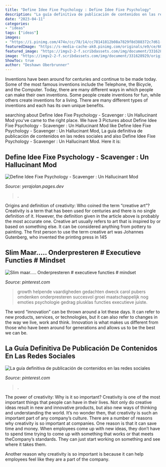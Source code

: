 ```yaml
---
title: "Define Idee Fixe Psychology : Define Idee Fixe Psychology"
description: "La guía definitiva de publicación de contenidos en las redes sociales"
date: "2023-04-11"
categories:
- "ideas"
tags: ["ideas"]
images:
- "https://i.pinimg.com/474x/cc/78/14/cc78141812b08a7829f8d388372c7d61--content-marketing-social-media-marketing.jpg"
featuredImage: "https://s-media-cache-ak0.pinimg.com/originals/e9/ce/60/e9ce6053e961e007568066893a1777a2.jpg"
featured_image: "https://imgv2-2-f.scribdassets.com/img/document/331628929/original/db856b60ad/1596267649?v=1"
image: "https://imgv2-2-f.scribdassets.com/img/document/331628929/original/db856b60ad/1596267649?v=1"
ShowToc: true
author: "Deshawn Oberbrunner"
---
```



Inventions have been around for centuries and continue to be made today. Some of the most famous inventions include the Telephone, the Bicycle, and the Computer. Today, there are many different ways in which people can make their own inventions. Some people create inventions for fun, while others create inventions for a living. There are many different types of inventions and each has its own unique benefits.

	

		
searching about Define Idee Fixe Psychology - Scavenger : Un Hallucinant Mod you've came to the right place. We have 3 Pictures about Define Idee Fixe Psychology - Scavenger : Un Hallucinant Mod like Define Idee Fixe Psychology - Scavenger : Un Hallucinant Mod, La guía definitiva de publicación de contenidos en las redes sociales and also Define Idee Fixe Psychology - Scavenger : Un Hallucinant Mod. Here it is:
		
    
## Define Idee Fixe Psychology - Scavenger : Un Hallucinant Mod

<img loading=lazy src="https://imgv2-2-f.scribdassets.com/img/document/331628929/original/db856b60ad/1596267649?v=1" onerror="this.onerror=null;this.src='https://tse1.mm.bing.net/th?id=OIP.2A8Ec6crQulvoS61g8atEQHaJ4&amp;pid=15.1';" alt="Define Idee Fixe Psychology - Scavenger : Un Hallucinant Mod">

_Source: yerajolan.pages.dev_

>. 

	

Origins and definition of creativity: Who coined the term “creative art”?
Creativity is a term that has been used for centuries and there is no single definition of it. However, the definition given in the article above is probably the most accurate one. Creative art usually refers to art that is inspired by or based on something else. It can be considered anything from pottery to painting. The first person to use the term creative art was Johannes Gutenberg, who invented the printing press in 145
    
## Slim Maar..... Onderpresteren # Executieve Functies # Mindset

<img loading=lazy src="https://s-media-cache-ak0.pinimg.com/originals/e9/ce/60/e9ce6053e961e007568066893a1777a2.jpg" onerror="this.onerror=null;this.src='https://tse1.mm.bing.net/th?id=OIP.LSArnw3ZJd0XntIyDJhk-QHaHk&amp;pid=15.1';" alt="Slim maar..... Onderpresteren # executieve functies # mindset">

_Source: pinterest.com_

>growth helpende vaardigheden gedachten dweck carol pubers omdenken onderpresteren succesvol groei maatschappelijk nog emoties psychologie gedrag plusklas functies executieve juiste. 

	

The word “innovation” can be thrown around a lot these days. It can refer to new products, services, or technologies, but it can also refer to changes in the way we live, work and think. Innovation is what makes us different from those who have been around for generations and allows us to be the best we can be.

    
## La Guía Definitiva De Publicación De Contenidos En Las Redes Sociales

<img loading=lazy src="https://i.pinimg.com/474x/cc/78/14/cc78141812b08a7829f8d388372c7d61--content-marketing-social-media-marketing.jpg" onerror="this.onerror=null;this.src='https://tse2.mm.bing.net/th?id=OIP.Y7fADCs-9zX2TodzQd4ZDwAAAA&amp;pid=15.1';" alt="La guía definitiva de publicación de contenidos en las redes sociales">

_Source: pinterest.com_

>. 

	

The power of creativity: Why is it so important?
Creativity is one of the most important things that people can have in their lives. Not only do creative ideas result in new and innovative products, but also new ways of thinking and understanding the world. It’s no wonder then, that creativity is such an important part of any company’s culture.
There are a number of reasons why creativity is so important at companies. One reason is that it can save time and money. When employees come up with new ideas, they don’t have to spend time trying to come up with something that works or that meets theCompany’s standards. They can just start working on something and see where it takes them.

Another reason why creativity is so important is because it can help employees feel like they are a part of the company.

